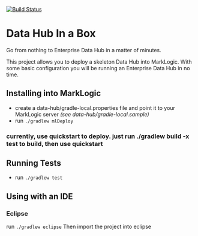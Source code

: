 [![Build Status](https://travis-ci.org/marklogic/data-hub-in-a-box.svg?branch=master)](https://travis-ci.org/marklogic/data-hub-in-a-box)

# Data Hub In a Box

Go from nothing to Enterprise Data Hub in a matter of minutes.  


This project allows you to deploy a skeleton Data Hub into MarkLogic. With some basic configuration you will be running an Enterprise Data Hub in no time.

## Installing into MarkLogic
- create a data-hub/gradle-local.properties file and point it to your MarkLogic server _(see data-hub/gradle-local.sample)_
- run ```./gradlew mlDeploy```
### currently, use quickstart to deploy. just run ./gradlew build -x test to build, then use quickstart

## Running Tests
- run ```./gradlew test```

## Using with an IDE
### Eclipse
run ```./gradlew eclipse```
Then import the project into eclipse
